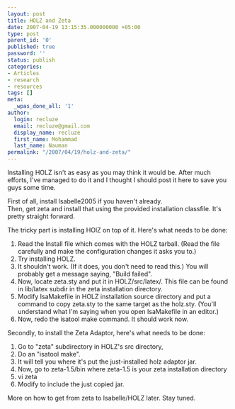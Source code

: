 ```yaml
---
layout: post
title: HOLZ and Zeta
date: 2007-04-19 13:15:35.000000000 +05:00
type: post
parent_id: '0'
published: true
password: ''
status: publish
categories:
- Articles
- research
- resources
tags: []
meta:
  _wpas_done_all: '1'
author:
  login: recluze
  email: recluze@gmail.com
  display_name: recluze
  first_name: Mohammad
  last_name: Nauman
permalink: "/2007/04/19/holz-and-zeta/"
---
```

Installing HOLZ isn't as easy as you may think it would be. After much efforts, I've managed to do it and I thought I should post it here to save you guys some time.

First of all, install Isabelle2005 if you haven't already.   
Then, get zeta and install that using the provided installation classfile. It's pretty straight forward.

The tricky part is installing HOlZ on top of it. Here's what needs to be done:

1. Read the Install file which comes with the HOLZ tarball. (Read the file carefully and make the configuration changes it asks you to.)&nbsp; 
2. Try installing HOLZ. 
3. It shouldn't work. (If it does, you don't need to read this.) You will probably get a message saying, "Build failed".
4. Now, locate zeta.sty and put it in HOLZ/src/latex/. This file can be found in lib/latex subdir in the zeta installation directory. 
5. Modify IsaMakefile in HOLZ installation source directory and put a command to copy zeta.sty to the same target as the holz.sty. (You'll understand what I'm saying when you open IsaMakefile in an editor.)
6. Now, redo the isatool make command. It should work now. 

Secondly, to install the Zeta Adaptor, here's what needs to be done:

1. Go to "zeta" subdirectory in HOLZ's src directory, 
2. Do an "isatool make". 
3. It will tell you where it's put the just-installed holz adaptor jar. 
4. Now, go to zeta-1.5/bin where zeta-1.5 is your zeta installation directory
5. vi zeta 
6. Modify to include the just copied jar. 

More on how to get from zeta to Isabelle/HOLZ later. Stay tuned.

